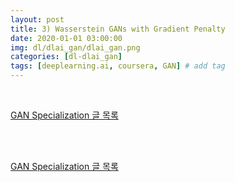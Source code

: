 ```yaml
---
layout: post
title: 3) Wasserstein GANs with Gradient Penalty
date: 2020-01-01 03:00:00
img: dl/dlai_gan/dlai_gan.png
categories: [dl-dlai_gan] 
tags: [deeplearning.ai, coursera, GAN] # add tag
---
```


<br>

[GAN Specialization 글 목록](https://gaussian37.github.io/dl-dlai_gan-table/)

<br>



<br>

[GAN Specialization 글 목록](https://gaussian37.github.io/dl-dlai_gan-table/)

<br>


